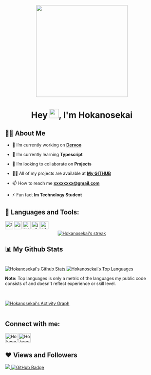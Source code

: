 
<h1 align="center" href="#">
    <img align="center" width="300px" height="auto" src="https://cdn.discordapp.com/attachments/893142891315220540/928050634152882227/1006898819329238375.png"/>
</h1>

<h1 align="center">Hey <img src="https://raw.githubusercontent.com/MartinHeinz/MartinHeinz/master/wave.gif" width="30px">, I'm Hokanosekai</h1>


## 🙋‍♂️ About Me

- 🔭 I’m currently working on **[Dervoo](https://www.dervoo.com)**

- 🌱 I’m currently learning **Typescript**

- 👯 I’m looking to collaborate on **Projects**

- 👨‍💻 All of my projects are available at **[My GITHUB](https://github.com/Hokanosekai)**

- 📫 How to reach me **xxxxxxxx@gmail.com**

- ⚡ Fun fact **Im Technology Student**

## 🚀 Languages and Tools:

<img align="left" alt="ts" width="26px" src="https://i.imgur.com/vSgFULR.png" />
<img align="left" alt="js" width="26px" src="https://i.imgur.com/3u1wzwE.png" />
<img align="left" alt="mongodb" width="26px" src="https://imgur.com/xN5cFRr.png" /> 
<img align="left" src="https://external-content.duckduckgo.com/iu/?u=https%3A%2F%2Ftse3.mm.bing.net%2Fth%3Fid%3DOIP.fRTlkHmATUG20M_1MPw0MgHaHa%26pid%3DApi&f=1" alt="jetbrains" width="26"/> 
<img align="left" src="https://www.vectorlogo.zone/logos/git-scm/git-scm-icon.svg" alt="git" width="26"/> 

<br/>

<p align="center">
    <a href="">
        <img title="🔥 Get streak stats for your profile at git.io/streak-stats" alt="Hokanosekai's streak" src="http://github-readme-streak-stats.herokuapp.com?user=Hokanosekai&theme=radical&date_format=M%20j%5B%2C%20Y%5D"/>
    </a>
</p>

## 📊 My Github Stats

 <br/>
 <a href="https://github.com/anuraghazra/github-readme-stats">
    <img alt="Hokanosekai's Github Stats" src="https://github-readme-stats-8lpz5p8hw-hokanosekai.vercel.app/api?username=hokanosekai&show_icons=true&count_private=true&theme=radical&hide_border=true&bg_color=0D1117" />
</a>
<a href="https://github.com/anuraghazra/github-readme-stats">
    <img alt="Hokanosekai's Top Languages" src="https://github-readme-stats-8lpz5p8hw-hokanosekai.vercel.app/api/top-langs/?username=hokanosekai&layout=compact&count_private=true&theme=radical&hide_border=true&bg_color=0D1117" />
</a>
<br/>

<b>Note:</b> Top languages is only a metric of the languages my public code consists of and doesn't reflect experience or skill level.

<br/>
<br/>

<a href="https://github.com/anuraghazra/github-readme-stats">
    <img alt="Hokanosekai's Activity Graph" src="https://activity-graph.herokuapp.com/graph?username=Hokanosekai&theme=rogue" />
</a>

<br/>
<br/>

## Connect with me:
<p align="left">
    <a align="center" href="https://www.youtube.com/channel/UCFn-eW016ioB-aqkAC7CJVw/about" target="blank">
        <img align="center" src="https://raw.githubusercontent.com/rahuldkjain/github-profile-readme-generator/master/src/images/icons/Social/youtube.svg" alt="Hokanosekai" height="30" width="40" />
    </a>
    <a align="center" href="https://discord.gg/Hokanosekai#0001" target="blank">
        <img align="center" src="https://raw.githubusercontent.com/rahuldkjain/github-profile-readme-generator/master/src/images/icons/Social/discord.svg" alt="Hokanosekai#0001" height="30" width="40" />
    </a>
</p>

</p>

## ❤ Views and Followers
<a href="https://github.com/Meghna-DAS/github-profile-views-counter">
    <img src="https://komarev.com/ghpvc/?username=Hokanosekai">
</a>

<a href="https://github.com/Hokanosekai?tab=followers">
    <img src="https://img.shields.io/github/followers/Hokanosekai?label=Followers&style=social" alt="GitHub Badge">
</a>
